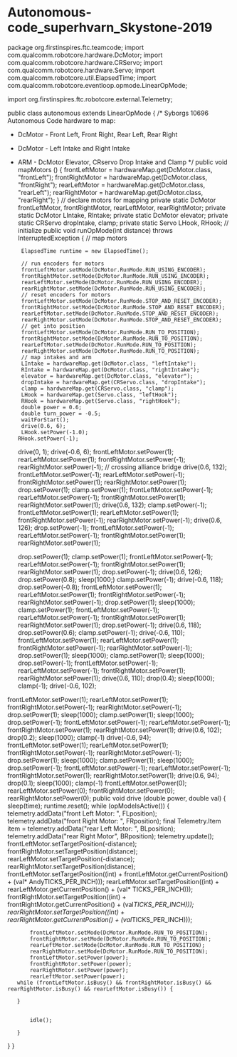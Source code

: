 # Autonomous-code_superhvarn_Skystone-2019
package org.firstinspires.ftc.teamcode;
import com.qualcomm.robotcore.hardware.DcMotor;
import com.qualcomm.robotcore.hardware.CRServo;
import com.qualcomm.robotcore.hardware.Servo;
import com.qualcomm.robotcore.util.ElapsedTime;
import com.qualcomm.robotcore.eventloop.opmode.LinearOpMode;

import org.firstinspires.ftc.robotcore.external.Telemetry;

public class autonomous extends LinearOpMode {
/*
Syborgs 10696 Autonomous Code
hardware to map:
* DcMotor - Front Left, Front Right, Rear Left, Rear Right
* DcMotor - Left Intake and Right Intake
* ARM - DcMotor Elevator, CRservo Drop Intake and Clamp
*/
   public void mapMotors () {
       frontLeftMotor = hardwareMap.get(DcMotor.class, "frontLeft");
       frontRightMotor = hardwareMap.get(DcMotor.class, "frontRight");
       rearLeftMotor = hardwareMap.get(DcMotor.class, "rearLeft");
       rearRightMotor = hardwareMap.get(DcMotor.class, "rearRight");
   }
   // declare motors for mapping
   private static DcMotor frontLeftMotor, frontRightMotor, rearLeftMotor, rearRightMotor;
   private static DcMotor LIntake, RIntake;
   private static DcMotor elevator;
   private static CRServo dropIntake, clamp;
   private static Servo LHook, RHook;
   // initialize
   public void runOpMode(int distance) throws InterruptedException {
       // map motors

       ElapsedTime runtime = new ElapsedTime();

       // run encoders for motors
       frontLeftMotor.setMode(DcMotor.RunMode.RUN_USING_ENCODER);
       frontRightMotor.setMode(DcMotor.RunMode.RUN_USING_ENCODER);
       rearLeftMotor.setMode(DcMotor.RunMode.RUN_USING_ENCODER);
       rearRightMotor.setMode(DcMotor.RunMode.RUN_USING_ENCODER);
       // reset encoders for motors
       frontLeftMotor.setMode(DcMotor.RunMode.STOP_AND_RESET_ENCODER);
       frontRightMotor.setMode(DcMotor.RunMode.STOP_AND_RESET_ENCODER);
       rearLeftMotor.setMode(DcMotor.RunMode.STOP_AND_RESET_ENCODER);
       rearRightMotor.setMode(DcMotor.RunMode.STOP_AND_RESET_ENCODER);
       // get into position
       frontLeftMotor.setMode(DcMotor.RunMode.RUN_TO_POSITION);
       frontRightMotor.setMode(DcMotor.RunMode.RUN_TO_POSITION);
       rearLeftMotor.setMode(DcMotor.RunMode.RUN_TO_POSITION);
       rearRightMotor.setMode(DcMotor.RunMode.RUN_TO_POSITION);
       // map intakes and arm
       LIntake = hardwareMap.get(DcMotor.class, "leftIntake");
       RIntake = hardwareMap.get(DcMotor.class, "rightIntake");
       elevator = hardwareMap.get(DcMotor.class, "elevator");
       dropIntake = hardwareMap.get(CRServo.class, "dropIntake");
       clamp = hardwareMap.get(CRServo.class, "clamp");
       LHook = hardwareMap.get(Servo.class, "leftHook");
       RHook = hardwareMap.get(Servo.class, "rightHook");
       double power = 0.6;
       double turn_power = -0.5;
       waitForStart();
       drive(0.6, 6);
       LHook.setPower(-1.0);
      RHook.setPower(-1);
    drive(0, 1);
    drive(-0.6, 6);
    frontLeftMotor.setPower(1);
    rearLeftMotor.setPower(1);
    frontRightMotor.setPower(-1);
    rearRightMotor.setPower(-1);
// crossing alliance bridge
    drive(0.6, 132);
     frontLeftMotor.setPower(-1);
    rearLeftMotor.setPower(-1);
    frontRightMotor.setPower(1);
    rearRightMotor.setPower(1);
   drop.setPower(1);
   clamp.setPower(1);
   frontLeftMotor.setPower(-1);
   rearLeftMotor.setPower(-1);
   frontRightMotor.setPower(1);
   rearRightMotor.setPower(1);
   drive(0.6, 132);
   clamp.setPower(-1);
   frontLeftMotor.setPower(1);
   rearLeftMotor.setPower(1);
   frontRightMotor.setPower(-1);
   rearRightMotor.setPower(-1);
   drive(0.6, 126);
   drop.setPower(-1);
   frontLeftMotor.setPower(-1);
   rearLeftMotor.setPower(-1);
   frontRightMotor.setPower(1);
   rearRightMotor.setPower(1);
   
   drop.setPower(1);
 clamp.setPower(1);
 frontLeftMotor.setPower(-1);
 rearLeftMotor.setPower(-1);
 frontRightMotor.setPower(1);
 rearRightMotor.setPower(1);
 drop.setPower(-1);
 drive(0.6, 126);
 drop.setPower(0.8);
 sleep(1000;)
 clamp.setPower(-1);
 drive(-0.6, 118);
 drop.setPower(-0.8);
 frontLeftMotor.setPower(1);
 rearLeftMotor.setPower(1);
 frontRightMotor.setPower(-1);
 rearRightMotor.setPower(-1);
 drop.setPower(1);
 sleep(1000);
 clamp.setPower(1);
 frontLeftMotor.setPower(-1);
 rearLeftMotor.setPower(-1);
 frontRightMotor.setPower(1);
 rearRightMotor.setPower(1);
 drop.setPower(-1);
 drive(0.6, 118);
 drop.setPower(0.6);
 clamp.setPower(-1);
 drive(-0.6, 110);
 frontLeftMotor.setPower(1);
 rearLeftMotor.setPower(1);
 frontRightMotor.setPower(-1);
 rearRightMotor.setPower(-1);
 drop.setPower(1);
 sleep(1000);
 clamp.setPower(1);
 sleep(1000);
 drop.setPower(-1);
 frontLeftMotor.setPower(-1);
 rearLeftMotor.setPower(-1);
 frontRightMotor.setPower(1);
 rearRightMotor.setPower(1);
 drive(0.6, 110);
 drop(0.4);
 sleep(1000);
 clamp(-1);
drive(-0.6, 102);

frontLeftMotor.setPower(1);
rearLeftMotor.setPower(1);
frontRightMotor.setPower(-1);
rearRightMotor.setPower(-1);
drop.setPower(1);
sleep(1000);
clamp.setPower(1);
sleep(1000);
drop.setPower(-1);
frontLeftMotor.setPower(-1);
rearLeftMotor.setPower(-1);
frontRightMotor.setPower(1);
rearRightMotor.setPower(1);
drive(0.6, 102);
drop(0.2);
sleep(1000);
clamp(-1)
drive(-0.6, 94);
frontLeftMotor.setPower(1);
rearLeftMotor.setPower(1);
frontRightMotor.setPower(-1);
rearRightMotor.setPower(-1);
drop.setPower(1);
sleep(1000);
clamp.setPower(1);
sleep(1000);
drop.setPower(-1);
frontLeftMotor.setPower(-1);
rearLeftMotor.setPower(-1);
frontRightMotor.setPower(1);
rearRightMotor.setPower(1);
drive(0.6, 94);
drop(0.1);
sleep(1000);
clamp(-1)
frontLeftMotor.setPower(0);
rearLeftMotor.setPower(0);
frontRightMotor.setPower(0);
rearRightMotor.setPower(0);
   public void drive (double power, double val) {
       sleep(time);
       runtime.reset();
             while (opModeIsActive()) {
           telemetry.addData("front Left Motor: ", FLposition);
           telemetry.addData("front Right Motor: ", FRposition);
           final Telemetry.Item item = telemetry.addData("rear Left Motor: ", BLposition);
           telemetry.addData("rear Right Motor", BRposition);
           telemetry.update();
           frontLeftMotor.setTargetPosition(-distance);
           frontRightMotor.setTargetPosition(distance);
           rearLeftMotor.setTargetPosition(-distance);
           rearRightMotor.setTargetPosition(distance);
           frontLeftMotor.setTargetPosition((int) + frontLeftMotor.getCurrentPosition() +  (val* AndyTICKS_PER_INCH)));
           rearLeftMotor.setTargetPosition((int) + rearLeftMotor.getCurrentPosition() +  (val* TICKS_PER_INCH)));
           frontRightMotor.setTargetPosition((int) + frontRightMotor.getCurrentPosition() +  (val*TICKS_PER_INCH)));
           rearRightMotor.setTargetPosition((int) + rearRightMotor.getCurrentPosition() +  (val*TICKS_PER_INCH)));

           frontLeftMotor.setMode(DcMotor.RunMode.RUN_TO_POSITION);
           frontRightMotor.setMode(DcMotor.RunMode.RUN_TO_POSITION);
           rearLeftMotor.setMode(DcMotor.RunMode.RUN_TO_POSITION);
           rearRightMotor.setMode(DcMotor.RunMode.RUN_TO_POSITION);
           frontLeftMotor.setPower(power);
           frontRightMotor.setPower(power);
           rearRightMotor.setPower(power);
           rearLeftMotor.setPower(power);
       while (frontLeftMotor.isBusy() && frontRightMotor.isBusy() && rearRightMotor.isBusy() && rearLeftMotor.isBusy()) {

       }


           idle();

       }
   }
}




